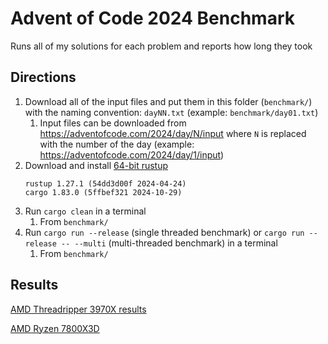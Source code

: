 # Advent of Code 2024 Benchmark

Runs all of my solutions for each problem and reports how long they took

## Directions

1. Download all of the input files and put them in this folder (`benchmark/`) with the naming convention: `dayNN.txt` (example: `benchmark/day01.txt`)
    1. Input files can be downloaded from https://adventofcode.com/2024/day/N/input where `N` is replaced with the number of the day (example: https://adventofcode.com/2024/day/1/input)
1. Download and install [64-bit rustup](https://www.rust-lang.org/tools/install)
    ```
    rustup 1.27.1 (54dd3d00f 2024-04-24)
    cargo 1.83.0 (5ffbef321 2024-10-29)
    ```
1. Run `cargo clean` in a terminal 
    1. From `benchmark/`
1. Run `cargo run --release` (single threaded benchmark) or `cargo run --release -- --multi` (multi-threaded benchmark) in a terminal
    1. From `benchmark/`

## Results

[AMD Threadripper 3970X results](3970X.md)

[AMD Ryzen 7800X3D](7800X3D.md)
